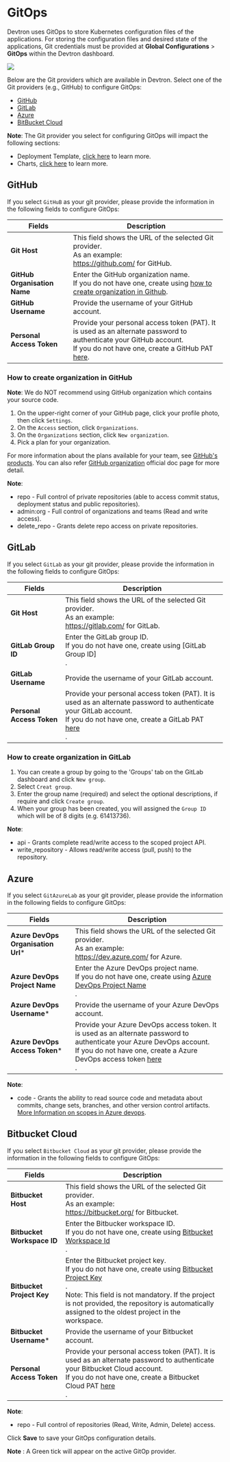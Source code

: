 # GitOps

Devtron uses GitOps to store Kubernetes configuration files of the applications. 
For storing the configuration files and desired state of the applications, Git credentials must be provided at **Global Configurations** > **GitOps** within the Devtron dashboard.

![](https://devtron-public-asset.s3.us-east-2.amazonaws.com/images/global-configurations/gitops/git-providers.jpg)

Below are the Git providers which are available in Devtron. Select one of the Git providers (e.g., GitHub) to configure GitOps:

* [GitHub](#github)
* [GitLab](#gitlab)
* [Azure](#azure)
* [BitBucket Cloud](#bitbucket-cloud)

**Note**: The Git provider you select for configuring GitOps will impact the following sections:
* Deployment Template, [click here](https://docs.devtron.ai/user-guide/creating-application/deployment-template) to learn more.
* Charts, [click here](https://docs.devtron.ai/user-guide/deploy-chart) to learn more.



## GitHub

If you select `GitHuB` as your git provider, please provide the information in the following fields to configure GitOps:

| Fields | Description |
| --- | --- |
| **Git Host** | This field shows the URL of the selected Git provider. <br>As an example:<br>https://github.com/ for GitHub. |
| **GitHub Organisation Name** | Enter the GitHub organization name.<br>If you do not have one, create using [how to create organization in Github](#how-to-create-organization-in-github).</br> |
| **GitHub Username** | Provide the username of your GitHub account. |
| **Personal Access Token** | Provide your personal access token (PAT). It is used as an alternate password to authenticate your GitHub account.<br>If you do not have one, create a GitHub PAT [here](https://docs.github.com/en/github/authenticating-to-github/creating-a-personal-access-token).</br> |

### How to create organization in GitHub

**Note**: We do NOT recommend using GitHub organization which contains your source code.

1. On the upper-right corner of your GitHub page, click your profile photo, then click `Settings`.
2. On the `Access` section, click  `Organizations`.
3. On the `Organizations` section, click `New organization`.
4. Pick a plan for your organization. 

For more information about the plans available for your team, see [GitHub's products](https://docs.github.com/en/get-started/learning-about-github/githubs-products). You can also refer [GitHub organization](https://docs.github.com/en/github/setting-up-and-managing-organizations-and-teams/about-organizations) official doc page for more detail.

**Note**: 
* repo - Full control of private repositories (able to access commit status, deployment status and public repositories).
* admin:org - Full control of organizations and teams (Read and write access).
* delete_repo - Grants delete repo access on private repositories.


## GitLab

If you select `GitLab` as your git provider, please provide the information in the following fields to configure GitOps:

| Fields | Description |
| --- | --- |
| **Git Host** | This field shows the URL of the selected Git provider. <br>As an example:<br>https://gitlab.com/ for GitLab. |
| **GitLab Group ID** | Enter the GitLab group ID.<br>If you do not have one, create using [GitLab Group ID]</br>. |
| **GitLab Username** | Provide the username of your GitLab account. |
| **Personal Access Token** | Provide your personal access token (PAT). It is used as an alternate password to authenticate your GitLab account.<br>If you do not have one, create a GitLab PAT [here](https://docs.gitlab.com/ee/user/profile/personal_access_tokens.html)</br>. |


### How to create organization in GitLab

1. You can create a group by going to the 'Groups' tab on the GitLab dashboard and click `New group`.
2. Select `Creat group`.
3. Enter the group name (required) and select the optional descriptions, if require and click `Create group`.
4. When your group has been created, you will assigned the `Group ID` which will be of 8 digits (e.g. 61413736).


**Note**:
* api - Grants complete read/write access to the scoped project API.
* write_repository - Allows read/write access (pull, push) to the repository.


## Azure

If you select `GitAzureLab` as your git provider, please provide the information in the following fields to configure GitOps:

| Fields | Description |
| --- | --- |
| **Azure DevOps Organisation Url*** | This field shows the URL of the selected Git provider. <br>As an example:<br>https://dev.azure.com/ for Azure. |
| **Azure DevOps Project Name** | Enter the Azure DevOps project name.<br>If you do not have one, create using [Azure DevOps Project Name](https://docs.microsoft.com/en-us/azure/devops/organizations/projects/create-project?view=azure-devops&tabs=preview-page)</br>. |
| **Azure DevOps Username*** | Provide the username of your Azure DevOps account. |
| **Azure DevOps Access Token*** | Provide your Azure DevOps access token. It is used as an alternate password to authenticate your Azure DevOps account.<br>If you do not have one, create a Azure DevOps access token [here](https://docs.microsoft.com/en-us/azure/devops/organizations/accounts/use-personal-access-tokens-to-authenticate?view=azure-devops&tabs=preview-page)</br>. |

**Note**:
* code - Grants the ability to read source code and metadata about commits, change sets, branches, and other version control artifacts. [More Information on scopes in Azure devops](https://docs.microsoft.com/en-us/azure/devops/integrate/get-started/authentication/oauth?view=azure-devops#scopes).


## Bitbucket Cloud

If you select `Bitbucket Cloud` as your git provider, please provide the information in the following fields to configure GitOps:

| Fields | Description |
| --- | --- |
| **Bitbucket Host** | This field shows the URL of the selected Git provider. <br>As an example:<br>https://bitbucket.org/ for Bitbucket. |
| **Bitbucket Workspace ID** | Enter the Bitbucker workspace ID.<br>If you do not have one, create using [Bitbucket Workspace Id](https://support.atlassian.com/bitbucket-cloud/docs/what-is-a-workspace/)</br>. |
| **Bitbucket Project Key** | Enter the Bitbucket project key.<br>If you do not have one, create using [Bitbucket Project Key](https://support.atlassian.com/bitbucket-cloud/docs/group-repositories-into-projects/)</br>.<br>Note: This field is not mandatory. If the project is not provided, the repository is automatically assigned to the oldest project in the workspace.</br> |
| **Bitbucket Username*** | Provide the username of your Bitbucket account. |
| **Personal Access Token** | Provide your personal access token (PAT). It is used as an alternate password to authenticate your Bitbucket Cloud account.<br>If you do not have one, create a Bitbucket Cloud PAT [here](https://support.atlassian.com/bitbucket-cloud/docs/app-passwords/)</br>. |

**Note**:
* repo - Full control of repositories (Read, Write, Admin, Delete) access. 

Click **Save** to save your GitOps configuration details.

**Note** : A Green tick will appear on the active GitOp provider.

